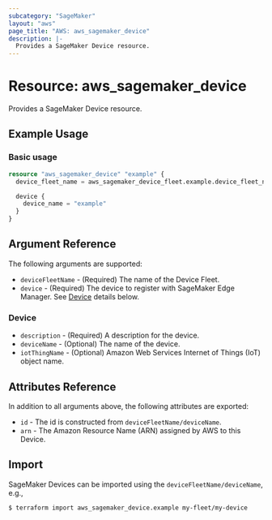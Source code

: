 ```yaml
---
subcategory: "SageMaker"
layout: "aws"
page_title: "AWS: aws_sagemaker_device"
description: |-
  Provides a SageMaker Device resource.
---
```


# Resource: aws_sagemaker_device

Provides a SageMaker Device resource.

## Example Usage

### Basic usage

```terraform
resource "aws_sagemaker_device" "example" {
  device_fleet_name = aws_sagemaker_device_fleet.example.device_fleet_name

  device {
    device_name = "example"
  }
}
```

## Argument Reference

The following arguments are supported:

* `deviceFleetName` - (Required) The name of the Device Fleet.
* `device` - (Required) The device to register with SageMaker Edge Manager. See [Device](#device) details below.

### Device

* `description` - (Required) A description for the device.
* `deviceName` - (Optional) The name of the device.
* `iotThingName` - (Optional) Amazon Web Services Internet of Things (IoT) object name.

## Attributes Reference

In addition to all arguments above, the following attributes are exported:

* `id` - The id is constructed from `deviceFleetName/deviceName`.
* `arn` - The Amazon Resource Name (ARN) assigned by AWS to this Device.

## Import

SageMaker Devices can be imported using the `deviceFleetName/deviceName`, e.g.,

```
$ terraform import aws_sagemaker_device.example my-fleet/my-device
```

<!-- cache-key: cdktf-0.17.0-pre.15 input-491ec0a2fa98920f6a6ac28ff50eb02e8a6cb2be06d2431b28cf17dd5a1402e0 -->